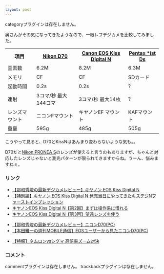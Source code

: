 ```yaml
---
layout: post
---
```

<p><span class="error">categoryプラグインは存在しません。</span></p>
<p>奥さんがその気になってきたようなので、一眼レフデジカメを比較してみました。</p>
<table>
<tr>
<th>項目</th>
<th><a href="http://www.nikon-image.com/jpn/products/camera/digital/slr/d70/">Nikon D70</a></th>
<th><a href="http://cweb.canon.jp/camera/eosd/kissdn/">Canon EOS Kiss Digital N</a></th>
<th><a href="http://www.digital.pentax.co.jp/ja/35mm/ist-ds/">Pentax *ist Ds</a></th>
</tr>
<tr>
<td>画素数</td>
<td>6.2M</td>
<td>8.2M</td>
<td>6.3M</td>
</tr>
<tr>
<td>メモリ</td>
<td>CF</td>
<td>CF</td>
<td>SDカード</td>
</tr>
<tr>
<td>起動時間</td>
<td>0.2s</td>
<td>0.2s</td>
<td>?</td>
</tr>
<tr>
<td>連射</td>
<td>3コマ/秒 最大144コマ</td>
<td>3コマ/秒 最大14枚</td>
<td>?</td>
</tr>
<tr>
<td>レンズマウント</td>
<td>ニコンFマウント</td>
<td>キヤノンEF マウント</td>
<td>KAFマウント</td>
</tr>
<tr>
<td>重量</td>
<td>595g</td>
<td>485g</td>
<td>505g</td>
</tr>
</table>
<p>こうやって見ると、D70とKissNはあんまり変わらないような気も。。</p>
<p>D70だと<a href="/?page=Nikon+PRONEA+S" class="wikipage">Nikon PRONEA S</a>のレンズが使えると言うのもありますが、ちゃんと対応したレンズじゃないと測光パターンが限られてきますからね。うーん、悩みますねぇ。</p>
<h3>リンク</h3>
<ul>
<li><a href="http://dc.watch.impress.co.jp/cda/review/2005/03/15/1170.html">【那和秀峻の最新デジカメレビュー】キヤノン EOS Kiss Digital N</a></li>
<li><a href="http://dc.watch.impress.co.jp/cda/longterm/2005/03/18/1207.html">【特別編】キヤノン EOS Kiss Digital N 発売当日にやってきたキスデジNファーストインプレッション</a></li>
<li><a href="http://dc.watch.impress.co.jp/cda/longterm/2005/04/04/1318.html">キヤノンEOS Kiss Digital N【第2回】まずは操作系に慣れる</a></li>
<li><a href="http://dc.watch.impress.co.jp/cda/longterm/2005/04/11/1330.html">キヤノンEOS Kiss Digital N【第3回】望遠レンズを使う</a></li>
</ul>
<ul>
<li><a href="http://pc.watch.impress.co.jp/docs/2004/0409/dcr012.htm">【那和秀峻の最新デジカメレビュー】ニコンD70(PC)</a></li>
<li><a href="http://pc.watch.impress.co.jp/docs/2004/0518/mobile248.htm">【本田雅一の週刊MOBILE通信】EOSユーザーから見たニコンD70(PC)</a></li>
</ul>
<ul>
<li><a href="http://dc.watch.impress.co.jp/cda/review/2005/04/07/1335.html">【特報】タムロンvsシグマ 高倍率ズーム対決</a></li>
</ul>
<h3>コメント</h3>
<p><span class="error">commentプラグインは存在しません。</span> <span class="error">trackbackプラグインは存在しません。</span> </p>
